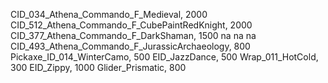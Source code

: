 CID_034_Athena_Commando_F_Medieval, 2000
CID_512_Athena_Commando_F_CubePaintRedKnight, 2000
CID_377_Athena_Commando_F_DarkShaman, 1500
na
na
na
CID_493_Athena_Commando_F_JurassicArchaeology, 800
Pickaxe_ID_014_WinterCamo, 500
EID_JazzDance, 500
Wrap_011_HotCold, 300
EID_Zippy, 1000
Glider_Prismatic, 800
